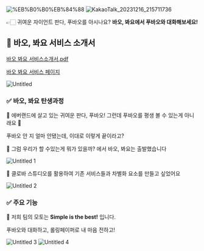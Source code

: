![%EB%B0%B0%EB%84%88](https://github.com/RanungPark/bao-look/assets/104816866/fdd7f8fd-eedb-49b6-844e-79e3466a9c88)
![KakaoTalk_20231216_215711736](https://github.com/RanungPark/bao-look/assets/104816866/606a40f7-606f-4abf-afc3-dfa3cc37c90a)


👉🏻 귀여운 자이언트 판다, 푸바오를 아시나요?
**바오, 봐요에서 푸바오와 대화해보세요!**

## 🐼 바오, 봐요 서비스 소개서

[바오 봐요 서비스소개서.pdf](https://prod-files-secure.s3.us-west-2.amazonaws.com/6db25994-ae4e-41f7-af17-f658d20445d9/4bbb8ad5-f6d6-4875-8d71-12b7a1460f61/%EB%B0%94%EC%98%A4_%EB%B4%90%EC%9A%94_%EC%84%9C%EB%B9%84%EC%8A%A4%EC%86%8C%EA%B0%9C%EC%84%9C.pdf)

[바오 봐요 서비스 페이지](https://bao-look.vercel.app/)

![Untitled](https://github.com/RanungPark/bao-look/assets/104816866/817e9118-69a4-4db6-9460-60e780372d44)

### ✅ 바오, 봐요 탄생과정

🌟 에버랜드에 살고 있는 귀여운 판다, 푸바오! 그런데 푸바오를 평생 볼 수 있는게 아니래요 🫢

푸바오 안 지 얼마 안됐는데, 이대로 이렇게 끝이라고?

📌 그럼 우리가 할 수있는게 뭐가 있을까? 에서 바오, 봐요는 출발했습니다

![Untitled 1](https://github.com/RanungPark/bao-look/assets/104816866/d0bc5b0a-d788-4220-b3e6-120cc865983e)

📌 클로바 스튜디오를 활용하여 기존 서비스들과 차별화 요소를 만들고 싶었어요

![Untitled 2](https://github.com/RanungPark/bao-look/assets/104816866/bfc1e0d0-2ff7-4eb6-a541-846cfd21a43f)
### ✅ 주요 기능

📌 저희 팀의 모토는 **Simple is the best!** 입니다. 

푸바오와 대화하고, 롤링페이퍼로 내 마음 전하고!

![Untitled 3](https://github.com/RanungPark/bao-look/assets/104816866/3333c18a-63cc-4486-9fd8-0607d80075f6)
![Untitled 4](https://github.com/RanungPark/bao-look/assets/104816866/23dddb25-c291-4b44-9ac4-64900ca8c79d)

